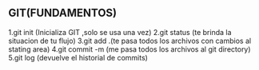 ## GIT(FUNDAMENTOS)
1.git init (Inicializa GIT ,solo se usa una vez)
2.git status (te brinda la situacion de tu flujo)
3.git add .(te pasa todos los archivos  con cambios  al stating area)
4.git commit -m (me pasa todos los archivos al git directory)
5.git log (devuelve el historial de commits)